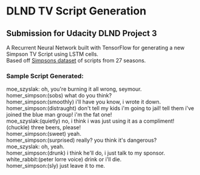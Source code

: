 # DLND TV Script Generation

## Submission for Udacity DLND Project 3

A Recurrent Neural Network built with TensorFlow for generating a new Simpson TV Script using LSTM cells.  
Based off [Simpsons dataset](https://www.kaggle.com/wcukierski/the-simpsons-by-the-data) of scripts from 27 seasons.


### Sample Script Generated:
moe_szyslak: oh, you're burning it all wrong, seymour.  
homer_simpson:(sobs) what do you think?  
homer_simpson:(smoothly) i'll have you know, i wrote it down.  
homer_simpson:(distraught) don't tell my kids i'm going to jail! tell them i've joined the blue man group! i'm the fat one!  
moe_szyslak:(quietly) no, i think i was just using it as a compliment!(chuckle) three beers, please!  
homer_simpson:(sweet) yeah.  
homer_simpson:(surprised) really? you think it's dangerous?  
moe_szyslak: oh, yeah.  
homer_simpson:(drunk) i think he'll do, i just talk to my sponsor.  
white_rabbit:(peter lorre voice) drink or i'll die.  
homer_simpson:(sly) just leave it to me.  
